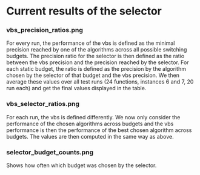 # Current results of the selector

### vbs_precision_ratios.png

For every run, the performance of the vbs is defined as the minimal precision reached by one of the algorithms across all possible switching budgets. The precision ratio for the selector is then defined as the ratio between the vbs precision and the precision reached by the selector. For each static budget, the ratio is defined as the precision by the algorithm chosen by the selector of that budget and the vbs precision. We then average these values over all test runs (24 functions, instances 6 and 7, 20 run each) and get the final values displayed in the table.

### vbs_selector_ratios.png

For each run, the vbs is defined differently. We now only consider the performance of the chosen algorithms across budgets and the vbs performance is then the performance of the best chosen algorithm across budgets. The values are then computed in the same way as above.

### selector_budget_counts.png

Shows how often which budget was chosen by the selector.
